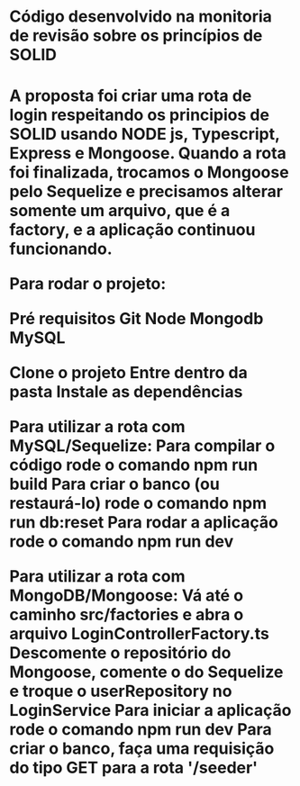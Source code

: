 <h1>Código desenvolvido na monitoria de revisão sobre os princípios de SOLID<h1>

A proposta foi criar uma rota de login respeitando os principios de SOLID usando NODE js, Typescript, Express e Mongoose.
Quando a rota foi finalizada, trocamos o Mongoose pelo Sequelize e precisamos alterar somente um arquivo, que é a factory, e a aplicação continuou funcionando.


Para rodar o projeto:

Pré requisitos
  Git
  Node
  Mongodb
  MySQL

Clone o projeto
Entre dentro da pasta
Instale as dependências

Para utilizar a rota com MySQL/Sequelize:
Para compilar o código rode o comando npm run build 
Para criar o banco (ou restaurá-lo) rode o comando npm run db:reset
Para rodar a aplicação rode o comando npm run dev

Para utilizar a rota com MongoDB/Mongoose:
Vá até o caminho src/factories e abra o arquivo LoginControllerFactory.ts
Descomente o repositório do Mongoose, comente o do Sequelize e troque o userRepository no LoginService
Para iniciar a aplicação rode o comando npm run dev
Para criar o banco, faça uma requisição do tipo GET para a rota '/seeder'

